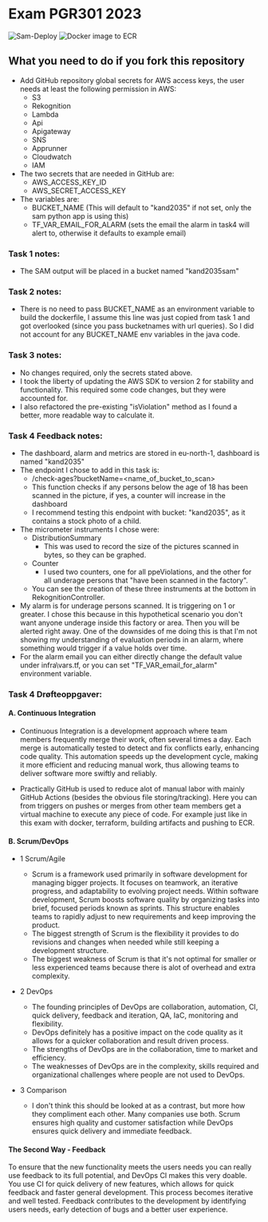 # Exam PGR301 2023

![Sam-Deploy](https://github.com/ArnoldGonczlik/DevOpsExam/actions/workflows/sam-deploy.yml/badge.svg)
![Docker image to ECR](https://github.com/ArnoldGonczlik/DevOpsExam/actions/workflows/container-ecr.yml/badge.svg)

## What you need to do if you fork this repository
  - Add GitHub repository global secrets for AWS access keys, the user needs at least the following permission in AWS:
    - S3
    - Rekognition
    - Lambda
    - Api
    - Apigateway
    - SNS
    - Apprunner
    - Cloudwatch
    - IAM
  - The two secrets that are needed in GitHub are:
    - AWS_ACCESS_KEY_ID
    - AWS_SECRET_ACCESS_KEY
  - The variables are:
    - BUCKET_NAME (This will default to "kand2035" if not set, only the sam python app is using this)
    - TF_VAR_EMAIL_FOR_ALARM (sets the email the alarm in task4 will alert to, otherwise it defaults
    to example email)

### Task 1 notes:
- The SAM output will be placed in a bucket named "kand2035sam"

### Task 2 notes:
- There is no need to pass BUCKET_NAME as an environment variable to build the dockerfile, 
I assume this line was just copied from task 1 and got overlooked (since you pass bucketnames with url queries). 
So I did not account for any BUCKET_NAME env variables in the java code.

### Task 3 notes:
- No changes required, only the secrets stated above.
- I took the liberty of updating the AWS SDK to version 2 for stability and functionality. This required some code
changes, but they were accounted for.
- I also refactored the pre-existing "isViolation" method as I found a better, more readable way to calculate it.

### Task 4 Feedback notes:
- The dashboard, alarm and metrics are stored in eu-north-1, dashboard is named "kand2035"
- The endpoint I chose to add in this task is:
  - /check-ages?bucketName=<name_of_bucket_to_scan>
  - This function checks if any persons below the age of 18 has been scanned in the picture, if yes,
  a counter will increase in the dashboard 
  - I recommend testing this endpoint with bucket: "kand2035", as it contains a stock photo of a child.
- The micrometer instruments I chose were:
  - DistributionSummary
    - This was used to record the size of the pictures scanned in bytes, so they can be graphed.
  - Counter
    - I used two counters, one for all ppeViolations, and the other for all underage persons
      that "have been scanned in the factory".
  - You can see the creation of these three instruments at the bottom in RekognitionController.
- My alarm is for underage persons scanned. It is triggering on 1 or greater. I chose this because
in this hypothetical scenario you don't want anyone underage inside this factory or area. 
Then you will be alerted right away. One of the downsides of me doing this is that I'm not showing my
understanding of evaluation periods in an alarm, where something would trigger if a value holds over time.
- For the alarm email you can either directly change the default value under infra\vars.tf, or you can set
"TF_VAR_email_for_alarm" environment variable.

### Task 4 Drøfteoppgaver:
#### A. Continuous Integration

  - Continuous Integration is a development approach where team members frequently merge their work, often several
times a day. Each merge is automatically tested to detect and fix conflicts early, enhancing code quality.
This automation speeds up the development cycle, making it more efficient and reducing manual work,
thus allowing teams to deliver software more swiftly and reliably.

  - Practically GitHub is used to reduce alot of manual labor with mainly
GitHub Actions (besides the obvious file storing/tracking). 
Here you can from triggers on pushes or merges from other team members get a virtual machine to
execute any piece of code.
For example just like in this exam with docker, terraform, building artifacts and pushing to ECR.

#### B. Scrum/DevOps
 - 1 Scrum/Agile
   - Scrum is a framework used primarily in software development for managing bigger projects.
   It focuses on teamwork, an iterative progress, and adaptability to evolving project needs.
   Within software development, Scrum boosts software quality by organizing tasks into brief, 
   focused periods known as sprints. This structure enables teams to rapidly adjust to new requirements
   and keep improving the product.
   - The biggest strength of Scrum is the flexibility it provides to do revisions and changes when needed while
   still keeping a development structure.
   - The biggest weakness of Scrum is that it's not optimal for smaller or less experienced teams because 
   there is alot of overhead and extra complexity.
   
 - 2 DevOps
   - The founding principles of DevOps are collaboration, automation, CI, quick delivery, 
   feedback and iteration, QA, IaC, monitoring and flexibility.
   - DevOps definitely has a positive impact on the code quality as it allows for a quicker collaboration and
   result driven process.
   - The strengths of DevOps are in the collaboration, time to market and efficiency.
   - The weaknesses of DevOps are in the complexity, skills required and organizational challenges 
   where people are not used to DevOps.
   
 - 3 Comparison
   - I don't think this should be looked at as a contrast, but more how they compliment each other. Many 
   companies use both. Scrum ensures high quality and customer satisfaction while DevOps ensures quick delivery and
   immediate feedback.

#### The Second Way - Feedback
To ensure that the new functionality meets the users needs you can really use feedback to its full potential, 
and DevOps CI makes this very doable. You use CI for quick delivery of new features, which allows for quick 
feedback and faster general development. This process becomes iterative and well tested.
Feedback contributes to the development by identifying users needs, early detection of bugs and a
better user experience.